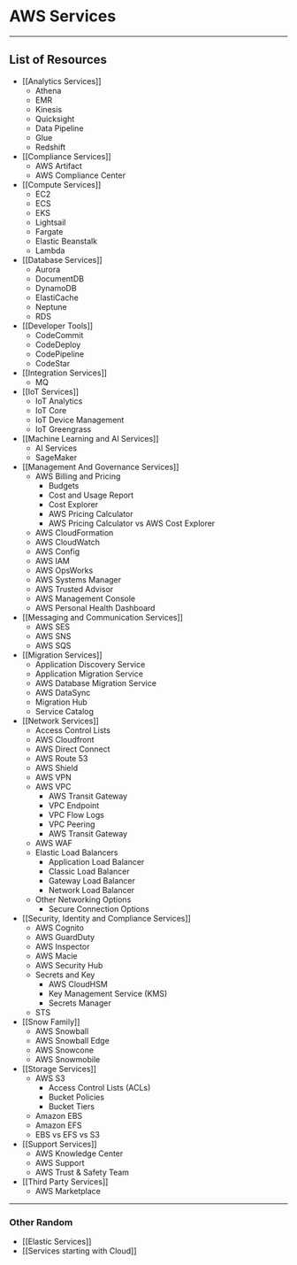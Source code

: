 # AWS Services
---------
## List of Resources
- [[Analytics Services]]
	- Athena
	- EMR
	- Kinesis
	- Quicksight
	- Data Pipeline
	- Glue
	- Redshift
- [[Compliance Services]]
	- AWS Artifact
	- AWS Compliance Center
- [[Compute Services]]
	- EC2
	- ECS
	- EKS
	- Lightsail
	- Fargate
	- Elastic Beanstalk
	- Lambda
- [[Database Services]]
	- Aurora
	- DocumentDB
	- DynamoDB
	- ElastiCache
	- Neptune
	- RDS
- [[Developer Tools]]
	- CodeCommit
	- CodeDeploy
	- CodePipeline
	- CodeStar
- [[Integration Services]]
	- MQ
- [[IoT Services]]
	- IoT Analytics
	- IoT Core
	- IoT Device Management
	- IoT Greengrass
- [[Machine Learning and AI Services]]
	- AI Services
	- SageMaker
- [[Management And Governance Services]]
	- AWS Billing and Pricing
		- Budgets
		- Cost and Usage Report
		- Cost Explorer
		- AWS Pricing Calculator
		- AWS Pricing Calculator vs AWS Cost Explorer
	- AWS CloudFormation
	- AWS CloudWatch
	- AWS Config
	- AWS IAM
	- AWS OpsWorks
	- AWS Systems Manager
	- AWS Trusted Advisor
	- AWS Management Console
	- AWS Personal Health Dashboard
- [[Messaging and Communication Services]]
	- AWS SES
	- AWS SNS
	- AWS SQS
- [[Migration Services]]
	- Application Discovery Service
	- Application Migration Service
	- AWS Database Migration Service
	- AWS DataSync
	- Migration Hub
	- Service Catalog
- [[Network Services]]
	- Access Control Lists
	- AWS Cloudfront
	- AWS Direct Connect
	- AWS Route 53
	- AWS Shield
	- AWS VPN
	- AWS VPC
		- AWS Transit Gateway
		- VPC Endpoint
		- VPC Flow Logs
		- VPC Peering
		- AWS Transit Gateway
	- AWS WAF
	- Elastic Load Balancers
		- Application Load Balancer
		- Classic Load Balancer
		- Gateway Load Balancer
		- Network Load Balancer
	- Other Networking Options
		- Secure Connection Options
- [[Security, Identity and Compliance Services]]
	- AWS Cognito
	- AWS GuardDuty
	- AWS Inspector
	- AWS Macie
	- AWS Security Hub
	- Secrets and Key
		- AWS CloudHSM
		- Key Management Service (KMS)
		- Secrets Manager
	- STS
- [[Snow Family]]
	- AWS Snowball
	- AWS Snowball Edge
	- AWS Snowcone
	- AWS Snowmobile
- [[Storage Services]]
	- AWS S3
		- Access Control Lists (ACLs)
		- Bucket Policies
		- Bucket Tiers
	- Amazon EBS
	- Amazon EFS
	- EBS vs EFS vs S3
- [[Support Services]]
	- AWS Knowledge Center
	- AWS Support
	- AWS Trust & Safety Team
- [[Third Party Services]]
	- AWS Marketplace

---------------------------
### Other Random
- [[Elastic Services]]
- [[Services starting with Cloud]]
